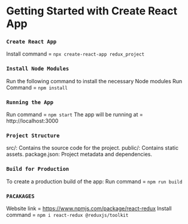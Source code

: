# Getting Started with Create React App

### `Create React App`
Install command = `npx create-react-app redux_project`

### `Install Node Modules`
Run the following command to install the necessary Node modules
Run Command = `npm install`

### `Running the App`
Run command = `npm start`
The app will be running at = http://localhost:3000

### `Project Structure`
src/:           Contains the source code for the project.
public/:        Contains static assets.
package.json:   Project metadata and dependencies.

### `Build for Production`
To create a production build of the app:
Run command = `npm run build`

### `PACAKAGES`
Website link = https://www.npmjs.com/package/react-redux
Install command = `npm i react-redux @reduxjs/toolkit`
 